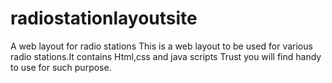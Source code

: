 # radiostationlayoutsite
A web layout for radio stations
This is a web layout to be used for various radio stations.It contains Html,css and java scripts
Trust you will find handy to use for such purpose.
